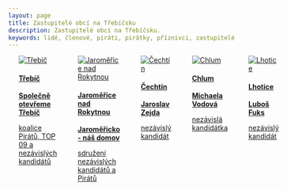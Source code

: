 ```yaml
---
layout: page
title: Zastupitelé obcí na Třebíčsku
description: Zastupitelé obcí na Třebíčsku.
keywords: lidé, členové, piráti, pirátky, příznivci, zastupitelé
---
```


<div class="o-section">
  <div class="row"> 
    <div class="columns medium-12">                  
      <div class="o-section-header o-section-header--bordered">
      </div>
      <div class="c-program-candidates">
        <div class="c-program-candidate-badge">
          <a class="c-program-candidate-badge__body" href="https://trebicsko.pirati.cz/zastupitele-obci/trebic/">
            <div class="c-program-candidate-badge__avatar">
              <img src="{{ "/assets/img/trebic.jpg"  }}" alt="Třebíč" class="c-program-candidate-badge__avatar-image">
            </div>
            <div class="c-program-candidate-badge__description">
              <h4 class="c-program-candidate-badge__name">
                <span class="c-headline-anchor">
                  Třebíč
                </span>
              </h4>
              <strong class="c-program-candidate-badge__profession">
                Společně otevřeme Třebíč
              </strong>
              <p class="c-program-candidate-badge__bio">
                koalice Pirátů, TOP 09 a nezávislých kandidátů
              </p>
            </div>
          </a>
        </div>
      </div>
      <div class="o-section-header o-section-header--bordered">
      </div>
      <div class="c-program-candidates">
        <div class="c-program-candidate-badge">
          <a class="c-program-candidate-badge__body" href="https://trebicsko.pirati.cz/zastupitele-obci/jaromerice/">
            <div class="c-program-candidate-badge__avatar">
              <img src="{{ "/assets/img/jaromerice.jpg"  }}" alt="Jaroměřice nad Rokytnou" class="c-program-candidate-badge__avatar-image">
            </div>
            <div class="c-program-candidate-badge__description">
              <h4 class="c-program-candidate-badge__name">
                <span class="c-headline-anchor">
                  Jaroměřice nad Rokytnou
                </span>
              </h4>
              <strong class="c-program-candidate-badge__profession">
                Jaroměřicko - náš domov
              </strong>
              <p class="c-program-candidate-badge__bio">
                sdružení nezávislých kandidátů a Pirátů
              </p>
            </div>
          </a>
        </div>
      </div>
      <div class="o-section-header o-section-header--bordered">
      </div>
      <div class="c-program-candidates">
        <div class="c-program-candidate-badge">
          <a class="c-program-candidate-badge__body" href="https://trebicsko.pirati.cz/zastupitele-obci/cechtin/">
            <div class="c-program-candidate-badge__avatar">
              <img src="{{ "/assets/img/cechtin.jpg"  }}" alt="Čechtín" class="c-program-candidate-badge__avatar-image">
            </div>
            <div class="c-program-candidate-badge__description">
              <h4 class="c-program-candidate-badge__name">
                <span class="c-headline-anchor">
                  Čechtín
                </span>
              </h4>
              <strong class="c-program-candidate-badge__profession">
                Jaroslav Zejda
              </strong>
              <p class="c-program-candidate-badge__bio">
                nezávislý kandidát
              </p>
            </div>
          </a>
        </div>
      </div>
      <div class="o-section-header o-section-header--bordered">
      </div>
      <div class="c-program-candidates">
        <div class="c-program-candidate-badge">
          <a class="c-program-candidate-badge__body" href="https://trebicsko.pirati.cz/zastupitele-obci/chlum/">
            <div class="c-program-candidate-badge__avatar">
              <img src="{{ "/assets/img/chlum.jpg"  }}" alt="Chlum" class="c-program-candidate-badge__avatar-image">
            </div>
            <div class="c-program-candidate-badge__description">
              <h4 class="c-program-candidate-badge__name">
                <span class="c-headline-anchor">
                  Chlum
                </span>
              </h4>
              <strong class="c-program-candidate-badge__profession">
                Michaela Vodová
              </strong>
              <p class="c-program-candidate-badge__bio">
                nezávislá kandidátka
              </p>
            </div>
          </a>
        </div>
      </div>
      <div class="o-section-header o-section-header--bordered">
      </div>
      <div class="c-program-candidates">
        <div class="c-program-candidate-badge">
          <a class="c-program-candidate-badge__body" href="https://trebicsko.pirati.cz/zastupitele-obci/lhotice/">
            <div class="c-program-candidate-badge__avatar">
              <img src="{{ "/assets/img/lhotice.jpg"  }}" alt="Lhotice" class="c-program-candidate-badge__avatar-image">
            </div>
            <div class="c-program-candidate-badge__description">
              <h4 class="c-program-candidate-badge__name">
                <span class="c-headline-anchor">
                  Lhotice
                </span>
              </h4>
              <strong class="c-program-candidate-badge__profession">
                Luboš Fuks
              </strong>
              <p class="c-program-candidate-badge__bio">
                nezávislý kandidát
              </p>
            </div>
          </a>
        </div>
      </div>
      <div class="o-section-header o-section-header--bordered">
      </div>
    </div>
  </div>      
</div>      
